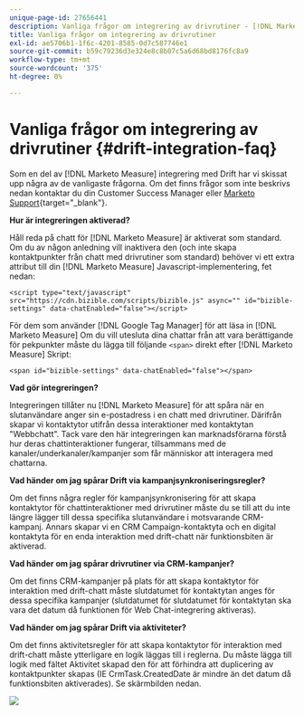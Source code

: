 ```yaml
---
unique-page-id: 27656441
description: Vanliga frågor om integrering av drivrutiner - [!DNL Marketo Measure] - Produktdokumentation
title: Vanliga frågor om integrering av drivrutiner
exl-id: ae5706b1-1f6c-4201-8585-0d7c587746e1
source-git-commit: b59c79236d3e324e8c8b07c5a6d68bd8176fc8a9
workflow-type: tm+mt
source-wordcount: '375'
ht-degree: 0%

---
```


# Vanliga frågor om integrering av drivrutiner {#drift-integration-faq}

Som en del av [!DNL Marketo Measure] integrering med Drift har vi skissat upp några av de vanligaste frågorna. Om det finns frågor som inte beskrivs nedan kontaktar du din Customer Success Manager eller [Marketo Support](https://nation.marketo.com/t5/support/ct-p/Support){target=&quot;_blank&quot;}.

**Hur är integreringen aktiverad?**

Håll reda på chatt för [!DNL Marketo Measure] är aktiverat som standard. Om du av någon anledning vill inaktivera den (och inte skapa kontaktpunkter från chatt med drivrutiner som standard) behöver vi ett extra attribut till din [!DNL Marketo Measure] Javascript-implementering, fet nedan:

`<script type="text/javascript" src="https://cdn.bizible.com/scripts/bizible.js" async="" id="bizible-settings" data-chatEnabled="false"></script>`

För dem som använder [!DNL Google Tag Manager] för att läsa in [!DNL Marketo Measure] Om du vill utesluta dina chattar från att vara berättigande för pekpunkter måste du lägga till följande `<span>` direkt efter [!DNL Marketo Measure] Skript:

`<span id="bizible-settings" data-chatEnabled="false"></span>`

**Vad gör integreringen?**

Integreringen tillåter nu [!DNL Marketo Measure] för att spåra när en slutanvändare anger sin e-postadress i en chatt med drivrutiner. Därifrån skapar vi kontaktytor utifrån dessa interaktioner med kontaktytan &quot;Webbchatt&quot;. Tack vare den här integreringen kan marknadsförarna förstå hur deras chattinteraktioner fungerar, tillsammans med de kanaler/underkanaler/kampanjer som får människor att interagera med chattarna.

**Vad händer om jag spårar Drift via kampanjsynkroniseringsregler?**

Om det finns några regler för kampanjsynkronisering för att skapa kontaktytor för chattinteraktioner med drivrutiner måste du se till att du inte längre lägger till dessa specifika slutanvändare i motsvarande CRM-kampanj. Annars skapar vi en CRM Campaign-kontaktyta och en digital kontaktyta för en enda interaktion med drift-chatt när funktionsbiten är aktiverad.

**Vad händer om jag spårar drivrutiner via CRM-kampanjer?**

Om det finns CRM-kampanjer på plats för att skapa kontaktytor för interaktion med drift-chatt måste slutdatumet för kontaktytan anges för dessa specifika kampanjer (slutdatumet för slutdatumet för kontaktytan ska vara det datum då funktionen för Web Chat-integrering aktiveras).

**Vad händer om jag spårar Drift via aktiviteter?**

Om det finns aktivitetsregler för att skapa kontaktytor för interaktion med drift-chatt måste ytterligare en logik läggas till i reglerna. Du måste lägga till logik med fältet Aktivitet skapad den för att förhindra att duplicering av kontaktpunkter skapas (IE CrmTask.CreatedDate är mindre än det datum då funktionsbiten aktiverades). Se skärmbilden nedan.

![](assets/activity-rule-drift.png)
